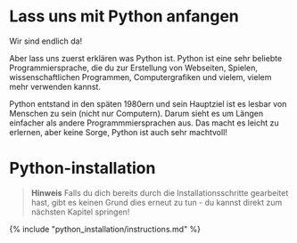 # Lass uns mit Python anfangen

Wir sind endlich da!

Aber lass uns zuerst erklären was Python ist. Python ist eine sehr beliebte Programmiersprache, die du zur Erstellung von Webseiten, Spielen, wissenschaftlichen Programmen, Computergrafiken und vielem, vielem mehr verwenden kannst.

Python entstand in den späten 1980ern und sein Hauptziel ist es lesbar von Menschen zu sein (nicht nur Computern). Darum sieht es um Längen einfacher als andere Programmmiersprachen aus. Das macht es leicht zu erlernen, aber keine Sorge, Python ist auch sehr machtvoll!

# Python-installation

> **Hinweis** Falls du dich bereits durch die Installationsschritte gearbeitet hast, gibt es keinen Grund dies erneut zu tun - du kannst direkt zum nächsten Kapitel springen!

{% include "python_installation/instructions.md" %}